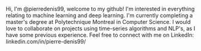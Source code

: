 Hi, I'm @pierredenis99, welcome to my github! 
I'm interested in everything relating to machine learning and deep learning. 
I'm currently completing a master's degree at Polytechnique Montreal in Computer Science. 
I would love to collaborate on projects using time-series algorithms and NLP's, as I have some previous experience.
Feel free to connect with me on LinkedIn: linkedin.com/in/pierre-denis99/
